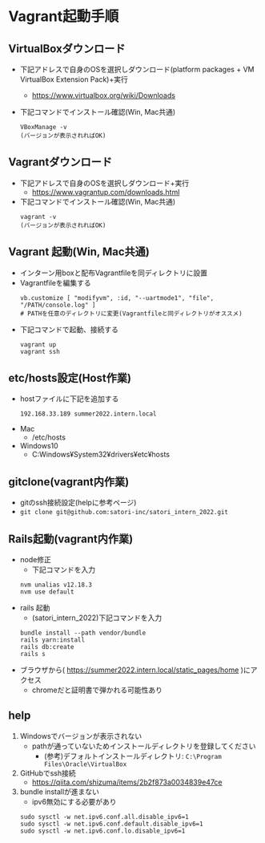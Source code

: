 # Vagrant起動手順
## VirtualBoxダウンロード
* 下記アドレスで自身のOSを選択しダウンロード(platform packages + VM VirtualBox Extension Pack)+実行
    * https://www.virtualbox.org/wiki/Downloads


* 下記コマンドでインストール確認(Win, Mac共通)
    ```
    VBoxManage -v
    (バージョンが表示されればOK)
    ```


## Vagrantダウンロード
* 下記アドレスで自身のOSを選択しダウンロード+実行
    * https://www.vagrantup.com/downloads.html
* 下記コマンドでインストール確認(Win, Mac共通)
    ```
    vagrant -v
    (バージョンが表示されればOK)
    ```



## Vagrant 起動(Win, Mac共通)
* インターン用boxと配布Vagrantfileを同ディレクトリに設置
* Vagrantfileを編集する
    ```
    vb.customize [ "modifyvm", :id, "--uartmode1", "file", "/PATH/console.log" ] 
    # PATHを任意のディレクトリに変更(Vagrantfileと同ディレクトリがオススメ)
    ```
* 下記コマンドで起動、接続する
    ```
    vagrant up
    vagrant ssh
    ```

## etc/hosts設定(Host作業)
* hostファイルに下記を追加する
    ```
    192.168.33.189 summer2022.intern.local
    ```    
* Mac
    * /etc/hosts
* Windows10
    * C:Windows¥System32¥drivers¥etc¥hosts

## gitclone(vagrant内作業)
* gitのssh接続設定(helpに参考ページ)
* `git clone git@github.com:satori-inc/satori_intern_2022.git`

## Rails起動(vagrant内作業)
* node修正
    * 下記コマンドを入力
    ```
    nvm unalias v12.18.3
    nvm use default
    ```
* rails 起動
    * (satori_intern_2022)下記コマンドを入力
    ```
    bundle install --path vendor/bundle
    rails yarn:install
    rails db:create
    rails s
    ```
* ブラウザから( https://summer2022.intern.local/static_pages/home )にアクセス
    * chromeだと証明書で弾かれる可能性あり


## help
1. Windowsでバージョンが表示されない
    * pathが通っていないためインストールディレクトリを登録してください
        * (参考)デフォルトインストールディレクトリ: `C:\Program Files\Oracle\VirtualBox`
2. GitHubでssh接続
    * https://qiita.com/shizuma/items/2b2f873a0034839e47ce
3. bundle installが進まない
   * ipv6無効にする必要があり
   ```
   sudo sysctl -w net.ipv6.conf.all.disable_ipv6=1
   sudo sysctl -w net.ipv6.conf.default.disable_ipv6=1
   sudo sysctl -w net.ipv6.conf.lo.disable_ipv6=1
   ```
